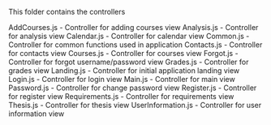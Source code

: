 This folder contains the controllers

AddCourses.js -  Controller for adding courses view
Analysis.js - Controller for analysis view
Calendar.js - Controller for calendar view
Common.js - Controller for common functions used in application
Contacts.js - Controller for contacts view
Courses.js - Controller for courses view
Forgot.js - Controller for forgot username/password view
Grades.js - Controller for grades view
Landing.js - Controller for initial application landing view
Login.js - Controller for login view
Main.js - Controller for main view
Password.js - Controller for change password view
Register.js - Controller for register view
Requirements.js - Controller for requirements view
Thesis.js - Controller for thesis view
UserInformation.js - Controller for user information view
